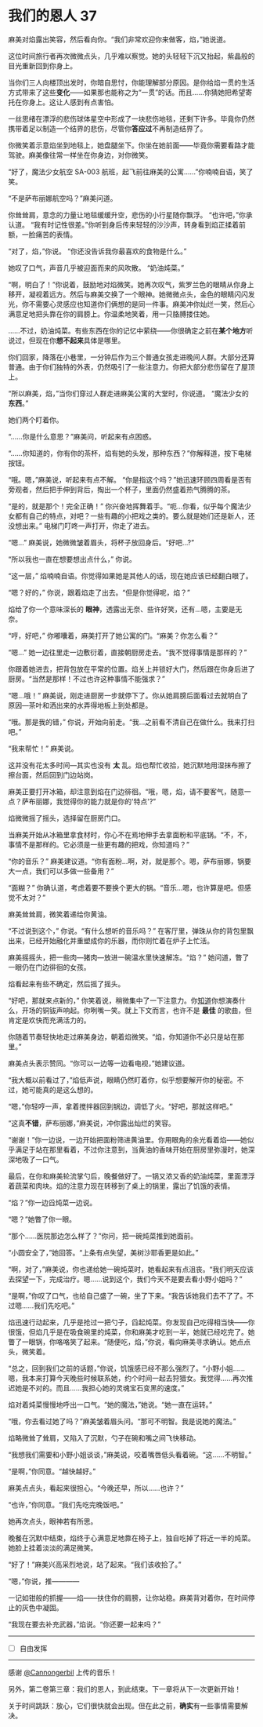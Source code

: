 # 我们的恩人 37

麻美对焰露出笑容，然后看向你。“我们非常欢迎你来做客，焰，”她说道。

这位时间旅行者再次微微点头，几乎难以察觉。她的头轻轻下沉又抬起，紫晶般的目光重新回到你身上。

当你们三人向楼顶出发时，你暗自思忖，你能理解部分原因。是你给焰一贯的生活方式带来了这些**变化**——如果那也能称之为“一贯”的话。而且……你猜她把希望寄托在你身上。这让人感到有点害怕。

一丝思绪在漂浮的悲伤球体星空中形成了一块悲伤地毯，还剩下许多。毕竟你仍然携带着足以制造一个结界的悲伤，尽管你**答应过**不再制造结界了。

你微笑着示意焰坐到地毯上，她盘腿坐下。你坐在她前面——毕竟你需要看路才能驾驶。麻美像往常一样坐在你身边，对你微笑。

“好了，魔法少女航空 SA-003 航班，起飞前往麻美的公寓……”你喃喃自语，笑了笑。

“不是萨布丽娜航空吗？”麻美问道。

你耸耸肩，意念的力量让地毯缓缓升空，悲伤的小行星随你飘浮。 “也许吧，”你承认道。 “我有时记性很差。”你听到身后传来轻轻的沙沙声，转身看到焰正揉着前额，一脸痛苦的表情。

“对了，焰，”你说。 “你还没告诉我你最喜欢的食物是什么。” 

她叹了口气，声音几乎被迎面而来的风吹散。 “奶油炖菜。”

“啊，明白了！”你说着，鼓励地对焰微笑。她再次叹气，紫罗兰色的眼睛从你身上移开，凝视着远方。然后与麻美交换了一个眼神。她微微点头，金色的眼睛闪闪发光，你不需要心灵感应也知道你们俩想的是同一件事。麻美冲你灿烂一笑，然后心满意足地把头靠在你的肩膀上。你温柔地笑着，用一只胳膊搂住她。

……不过，奶油炖菜。有些东西在你的记忆中萦绕——你很确定之前在**某个地方**听说过，但现在你**想不起来**具体是哪里。

你们回家，降落在小巷里，一分钟后作为三个普通女孩走进晚间人群。大部分还算普通。由于你们独特的外表，仍然吸引了一些注意力。你把大部分悲伤留在了屋顶上。

“所以麻美，焰，”当你们穿过人群走进麻美公寓的大堂时，你说道。 “魔法少女的**东西**。”

她们两个盯着你。

“……你是什么意思？”麻美问，听起来有点困惑。

“……你知道的，你有你的茶杯，焰有她的头发，那种东西？”你解释道，按下电梯按钮。

“哦。嗯，”麻美说，听起来有点不解。 “你是指这个吗？”她迅速环顾四周看是否有旁观者，然后把手伸到背后，掏出一个杯子，里面仍然盛着热气腾腾的茶。

“是的，就是那个！完全正确！” 你兴奋地挥舞着手。“呃...你看，似乎每个魔法少女都有自己的特点，对吧？一些有趣的小把戏之类的。要么就是她们还是新人，还没想出来。” 电梯门叮咚一声打开，你走了进去。

“嗯...” 麻美说，她微微皱着眉头，将杯子放回身后。“好吧...?”

“所以我也一直在想要想出点什么，” 你说。

“这一层，” 焰喃喃自语。你觉得如果她是其他人的话，现在她应该已经翻白眼了。

“嗯？好的，” 你说，跟着焰走了出去。“但是你觉得呢，焰？”

焰给了你一个意味深长的 **眼神**，透露出无奈、些许好笑，还有...嗯，主要是无奈。

“哼，好吧，” 你嘟囔着，麻美打开了她公寓的门。“麻美？你怎么看？”

“嗯...” 她一边往里走一边敷衍着，直接朝厨房走去。“我不觉得事情是那样的？”

你跟着她进去，把背包放在平常的位置。焰关上并锁好大门，然后跟在你身后进了厨房。“当然是那样！不过也许这种事情不能强求？”

“嗯...哦！” 麻美说，刚走进厨房一步就停下了。你从她肩膀后面看过去就明白了原因—茶叶和洒出来的水弄得地板上到处都是。

“哦。那是我的错，” 你说，开始向前走。“我...之前看不清自己在做什么。我来打扫吧。”

“我来帮忙！” 麻美说。

这并没有花太多时间—其实也没有 **太** 乱。焰也帮忙收拾，她沉默地用湿抹布擦了擦台面，然后回到门边站岗。

麻美正要打开冰箱，却注意到焰在门边徘徊。“哦，嗯，焰，请不要客气，随意一点？萨布丽娜，我觉得你的能力就是你的'特点'?”

焰微微摇了摇头，选择留在厨房门口。

当麻美开始从冰箱里拿食材时，你心不在焉地伸手去拿面粉和平底锅。“不，不，事情不是那样的。它必须是一些更有趣的把戏，你知道吗？”

“你的音乐？” 麻美建议道。“你有面粉...啊，对，就是那个。嗯，萨布丽娜，锅要大一点，我们可以多做一些备用？”

“面糊？” 你确认道，考虑着要不要换个更大的锅。“音乐...嗯，也许算是吧。但感觉不太对？”

麻美耸耸肩，微笑着递给你黄油。

“不过说到这个，” 你说。“有什么想听的音乐吗？” 在客厅里，弹珠从你的背包里飘出来，已经开始融化并重塑成你的乐器，而你则忙着在炉子上忙活。

麻美摇摇头，把一些肉—猪肉—放进一碗温水里快速解冻。“焰？” 她问道，瞥了一眼仍在门边徘徊的女孩。

焰看起来有些不确定，然后摇了摇头。

“好吧，那就来点新的，” 你笑着说，稍微集中了一下注意力。你[知道](https://clyp.it/i1dabjqp)你想演奏什么，开场的铜钹声响起。你咧嘴一笑。就上下文而言，也许不是 **最佳** 的歌曲，但肯定是欢快而充满活力的。

你随着节奏轻快地走过麻美身边，朝着焰微笑。“焰，你知道你不必只是站在那里。”

麻美点头表示赞同。“你可以一边等一边看电视，”她建议道。

“我大概以前看过了，”焰低声说，眼睛仍然盯着你，似乎想要解开你的秘密。不过，她可能真的是这么想的。

“嗯，”你轻哼一声，拿着搅拌器回到锅边，调低了火。“好吧，那就这样吧。”

“这真**不错**，萨布丽娜，”麻美说，冲你露出灿烂的笑容。

“谢谢！”你一边说，一边开始把面粉筛进黄油里。你用眼角的余光看着焰——她似乎满足于站在那里看着，不过你注意到，当黄油的香味开始在厨房里弥漫时，她深深地吸了一口气。

最后，在你和麻美轮流掌勺后，晚餐做好了。一锅又浓又香的奶油炖菜，里面漂浮着蔬菜和肉块。焰的注意力现在转移到了桌上的锅里，露出了饥饿的表情。

“焰？”你一边舀炖菜一边说。

“嗯？”她瞥了你一眼。

“那个......医院那边怎么样了？”你问，把一碗炖菜推到她面前。

“小圆安全了，”她回答。“上条有点失望，美树沙耶香更是如此。”

“啊，对了，”麻美说，你也递给她一碗炖菜时，她看起来有点沮丧。“我们明天应该去探望一下，完成治疗。嗯......说到这个，我们今天不是要去看小野小姐吗？”

“是啊，”你叹了口气，也给自己盛了一碗，坐了下来。“我告诉她我们去不了了。不过嗯......我们先吃吧。”

焰迅速行动起来，几乎是抢过一把勺子，舀起炖菜。你发现自己吃得相当快——你很饿，但焰几乎是在吸食碗里的炖菜，你和麻美才吃到一半，她就已经吃完了。她瞥了一眼锅，你咯咯笑了起来。“随便吃，焰，”你说，看向麻美寻求确认。她点点头，微笑着。

“总之，回到我们之前的话题，”你说，饥饿感已经不那么强烈了。“小野小姐......嗯，我本来打算今天晚些时候联系她，约个时间一起去狩猎女。我觉得......再次推迟她是不对的。而且......我担心她的灵魂宝石变黑的速度。”

焰对着炖菜慢慢地呼出一口气。“她的魔法，”她说。“她一直在运转。”

“哦，你去看过她了吗？”麻美皱着眉头问。“那可不明智。我是说她的魔法。” 

焰略微耸了耸肩，又陷入了沉默，勺子在碗和嘴之间飞快移动。

“我想我们需要和小野小姐谈谈，”麻美说，咬着嘴唇低头看着碗。“这......不明智。”

“是啊，”你同意。“越快越好。”

麻美点点头，看起来很担心。“今晚还早，所以......也许？”

“也许，”你同意。“我们先吃完晚饭吧。”

她再次点头，眼神若有所思。

晚餐在沉默中结束，焰终于心满意足地靠在椅子上，独自吃掉了将近一半的炖菜。她脸上挂着淡淡的满足微笑。

“好了！”麻美兴高采烈地说，站了起来。“我们该收拾了。”

“嗯，”你说，推————

一记如钳般的抓握——焰——扶住你的肩膀，让你站稳。麻美背对着你，在时间停止的灰色中凝固。

“我现在要去补充武器，”焰说。“你还要一起来吗？”

---

- [ ] 自由发挥

---

感谢 [@Cannongerbil](https://forums.sufficientvelocity.com/members/4459/) 上传的音乐！

另外，第二卷第三章：我们的恩人，到此结束。下一章将从下一次更新开始！

关于时间跳跃：放心，它们很快就会出现。但在此之前，**确实**有一些事情需要解决。
